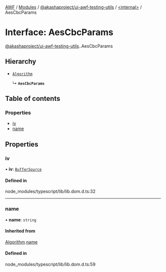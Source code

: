 [AWF](../README.md) / [Modules](../modules.md) / [@akashaproject/ui-awf-testing-utils](../modules/akashaproject_ui_awf_testing_utils.md) / [<internal\>](../modules/akashaproject_ui_awf_testing_utils._internal_.md) / AesCbcParams

# Interface: AesCbcParams

[@akashaproject/ui-awf-testing-utils](../modules/akashaproject_ui_awf_testing_utils.md).[<internal>](../modules/akashaproject_ui_awf_testing_utils._internal_.md).AesCbcParams

## Hierarchy

- [`Algorithm`](akashaproject_ui_awf_testing_utils._internal_.Algorithm.md)

  ↳ **`AesCbcParams`**

## Table of contents

### Properties

- [iv](akashaproject_ui_awf_testing_utils._internal_.AesCbcParams.md#iv)
- [name](akashaproject_ui_awf_testing_utils._internal_.AesCbcParams.md#name)

## Properties

### iv

• **iv**: [`BufferSource`](../modules/akashaproject_ui_awf_testing_utils._internal_.md#buffersource)

#### Defined in

node_modules/typescript/lib/lib.dom.d.ts:32

___

### name

• **name**: `string`

#### Inherited from

[Algorithm](akashaproject_ui_awf_testing_utils._internal_.Algorithm.md).[name](akashaproject_ui_awf_testing_utils._internal_.Algorithm.md#name)

#### Defined in

node_modules/typescript/lib/lib.dom.d.ts:59
